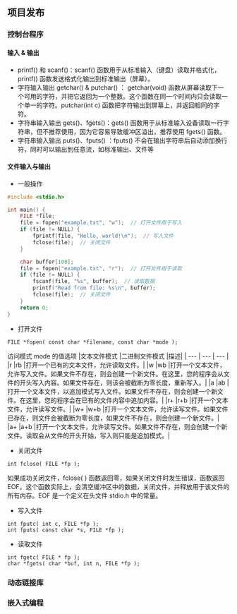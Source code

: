 ## 项目发布
### 控制台程序
#### 输入 & 输出
- printf() 和 scanf()：scanf() 函数用于从标准输入（键盘）读取并格式化， printf() 函数发送格式化输出到标准输出（屏幕）。
- 字符输入输出 getchar() & putchar() ： getchar(void) 函数从屏幕读取下一个可用的字符，并把它返回为一个整数。这个函数在同一个时间内只会读取一个单一的字符。putchar(int c) 函数把字符输出到屏幕上，并返回相同的字符。
- 字符串输入输出 gets()、fgets()：gets() 函数用于从标准输入设备读取一行字符串，但不推荐使用，因为它容易导致缓冲区溢出，推荐使用 fgets() 函数。
- 字符串输入输出 puts()、fputs() ：fputs() 不会在输出字符串后自动添加换行符，同时可以输出到任意流，如标准输出、文件等
#### 文件输入与输出
- 一般操作
```C++
#include <stdio.h>

int main() {
    FILE *file;
    file = fopen("example.txt", "w");  // 打开文件用于写入
    if (file != NULL) {
        fprintf(file, "Hello, world!\n");  // 写入文件
        fclose(file);  // 关闭文件
    }

    char buffer[100];
    file = fopen("example.txt", "r");  // 打开文件用于读取
    if (file != NULL) {
        fscanf(file, "%s", buffer);  // 读取数据
        printf("Read from file: %s\n", buffer);
        fclose(file);  // 关闭文件
    }
    return 0;
}
```
- 打开文件
```
FILE *fopen( const char *filename, const char *mode );
```
访问模式 mode 的值选项
|文本文件模式 |二进制文件模式	|描述|
| --- | ---	| --- |
|r	|rb |打开一个已有的文本文件，允许读取文件。|
|w	|wb |打开一个文本文件，允许写入文件。如果文件不存在，则会创建一个新文件。在这里，您的程序会从文件的开头写入内容。如果文件存在，则该会被截断为零长度，重新写入。|
|a	|ab |打开一个文本文件，以追加模式写入文件。如果文件不存在，则会创建一个新文件。在这里，您的程序会在已有的文件内容中追加内容。|
|r+	|r+b |打开一个文本文件，允许读写文件。|
|w+	|w+b |打开一个文本文件，允许读写文件。如果文件已存在，则文件会被截断为零长度，如果文件不存在，则会创建一个新文件。|
|a+	|a+b |打开一个文本文件，允许读写文件。如果文件不存在，则会创建一个新文件。读取会从文件的开头开始，写入则只能是追加模式。|
- 关闭文件
```
int fclose( FILE *fp );
```
如果成功关闭文件，fclose( ) 函数返回零，如果关闭文件时发生错误，函数返回 EOF。这个函数实际上，会清空缓冲区中的数据，关闭文件，并释放用于该文件的所有内存。EOF 是一个定义在头文件 stdio.h 中的常量。
- 写入文件
```
int fputc( int c, FILE *fp );
int fputs( const char *s, FILE *fp );
```
- 读取文件
```
int fgetc( FILE * fp );
char *fgets( char *buf, int n, FILE *fp );
```
### 动态链接库
### 嵌入式编程

